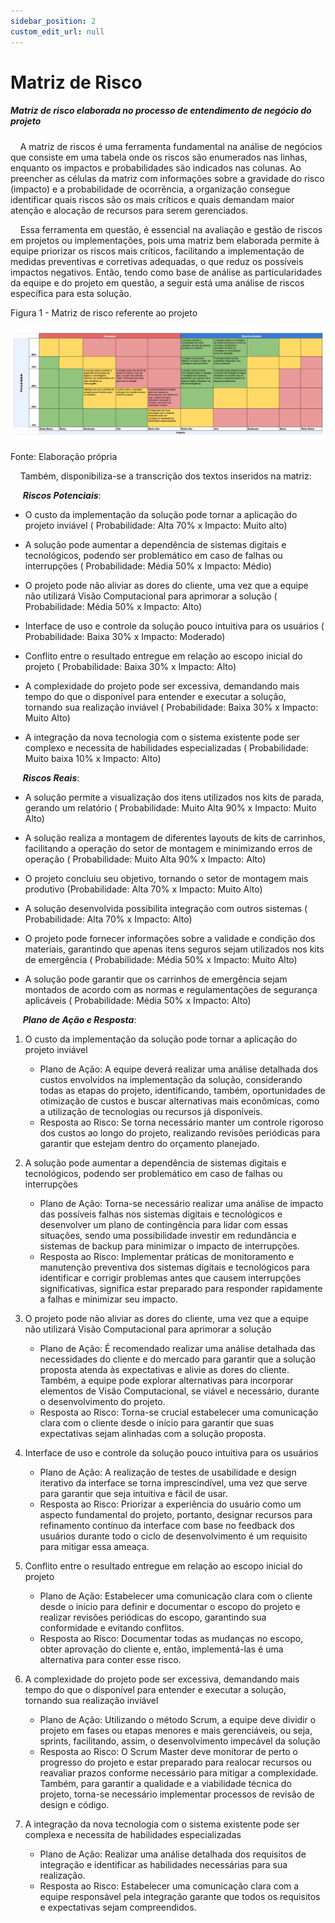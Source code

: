 ```yaml
---
sidebar_position: 2
custom_edit_url: null
---
```


# Matriz de Risco

##### Matriz de risco elaborada no processo de entendimento de negócio do projeto

&nbsp;&nbsp;&nbsp;&nbsp;A matriz de riscos é uma ferramenta fundamental na análise de negócios que consiste em uma tabela onde os riscos são enumerados nas linhas, enquanto os impactos e probabilidades são indicados nas colunas. Ao preencher as células da matriz com informações sobre a gravidade do risco (impacto) e a probabilidade de ocorrência, a organização consegue identificar quais riscos são os mais críticos e quais demandam maior atenção e alocação de recursos para serem gerenciados.

&nbsp;&nbsp;&nbsp;&nbsp;Essa ferramenta em questão, é essencial na avaliação e gestão de riscos em projetos ou implementações, pois uma matriz bem elaborada permite à equipe priorizar os riscos mais críticos, facilitando a implementação de medidas preventivas e corretivas adequadas, o que reduz os possíveis impactos negativos. Então, tendo como base de análise as particularidades da equipe e do projeto em questão, a seguir está uma análise de riscos específica para esta solução.

<p style={{textAlign: 'center'}}>Figura 1 - Matriz de risco referente ao projeto</p>


![Matriz de Risco](../../../static/img/business/matriz-de-risco.png)

<p style={{textAlign: 'center'}}>Fonte: Elaboração própria</p>

&nbsp;&nbsp;&nbsp;&nbsp;Também, disponibiliza-se a transcrição dos textos inseridos na matriz:

&nbsp;&nbsp;&nbsp;&nbsp;
***Riscos Potenciais***:
- O custo da implementação da solução pode tornar a aplicação do projeto inviável ( Probabilidade: Alta 70% x Impacto: Muito alto)
- A solução pode aumentar a dependência de sistemas digitais e tecnológicos, podendo ser problemático em caso de falhas ou interrupções ( Probabilidade: Média 50% x Impacto: Médio)
- O projeto pode não aliviar as dores do cliente, uma vez que a equipe não utilizará Visão Computacional para aprimorar a solução ( Probabilidade: Média 50% x Impacto: Alto)

- Interface de uso e controle da solução pouco intuitiva para os usuários ( Probabilidade: Baixa 30% x Impacto: Moderado)

- Conflito entre o resultado entregue em relação ao escopo inicial do projeto ( Probabilidade: Baixa 30% x Impacto: Alto)

- A complexidade do projeto pode ser excessiva, demandando mais tempo do que o disponível para entender e executar a solução, tornando sua realização inviável ( Probabilidade: Baixa 30% x Impacto: Muito Alto)

- A integração da nova tecnologia com o sistema existente pode ser complexo e necessita de habilidades especializadas ( Probabilidade: Muito baixa 10% x Impacto: Alto)

&nbsp;&nbsp;&nbsp;&nbsp;
***Riscos Reais***:
- A solução permite a visualização dos itens utilizados nos kits de parada, gerando um relatório ( Probabilidade: Muito Alta 90% x Impacto: Muito Alto)

- A solução realiza a montagem de diferentes layouts de kits de carrinhos, facilitando a operação do setor de montagem e minimizando erros de operação ( Probabilidade: Muito Alta 90% x Impacto: Alto)

- O projeto concluiu seu objetivo, tornando o setor de montagem mais produtivo (Probabilidade: Alta 70% x Impacto: Muito Alto) 

- A solução desenvolvida possibilita integração com outros sistemas ( Probabilidade: Alta 70% x Impacto: Alto)

- O projeto pode fornecer informações sobre a validade e condição dos materiais, garantindo que apenas itens seguros sejam utilizados nos kits de emergência ( Probabilidade: Média 50% x Impacto: Muito Alto)

- A solução pode garantir que os carrinhos de emergência sejam montados de acordo com as normas e regulamentações de segurança aplicáveis ( Probabilidade: Média 50% x Impacto: Alto)

&nbsp;&nbsp;&nbsp;&nbsp;
***Plano de Ação e Resposta***:

1. O custo da implementação da solução pode tornar a aplicação do projeto inviável
    - Plano de Ação: A equipe deverá realizar uma análise detalhada dos custos envolvidos na implementação da solução, considerando todas as etapas do projeto, identificando, também, oportunidades de otimização de custos e buscar alternativas mais econômicas, como a utilização de tecnologias ou recursos já disponíveis.
    - Resposta ao Risco: Se torna necessário manter um controle rigoroso dos custos ao longo do projeto, realizando revisões periódicas para garantir que estejam dentro do orçamento planejado.

2. A solução pode aumentar a dependência de sistemas digitais e tecnológicos, podendo ser problemático em caso de falhas ou interrupções
    - Plano de Ação: Torna-se necessário realizar uma análise de impacto das possíveis falhas nos sistemas digitais e tecnológicos e desenvolver um plano de contingência para lidar com essas situações, sendo uma possibilidade investir em redundância e sistemas de backup para minimizar o impacto de interrupções.
    - Resposta ao Risco: Implementar práticas de monitoramento e manutenção preventiva dos sistemas digitais e tecnológicos para identificar e corrigir problemas antes que causem interrupções significativas, significa estar preparado para responder rapidamente a falhas e minimizar seu impacto.

3. O projeto pode não aliviar as dores do cliente, uma vez que a equipe não utilizará Visão Computacional para aprimorar a solução
    - Plano de Ação: É recomendado realizar uma análise detalhada das necessidades do cliente e do mercado para garantir que a solução proposta atenda às expectativas e alivie as dores do cliente. Também, a equipe pode explorar alternativas para incorporar elementos de Visão Computacional, se viável e necessário, durante o desenvolvimento do projeto.
    - Resposta ao Risco: Torna-se crucial estabelecer uma comunicação clara com o cliente desde o início para garantir que suas expectativas sejam alinhadas com a solução proposta.

4. Interface de uso e controle da solução pouco intuitiva para os usuários
    - Plano de Ação: A realização de testes de usabilidade e design iterativo da interface se torna imprescindível, uma vez que serve para garantir que seja intuitiva e fácil de usar. 
    - Resposta ao Risco: Priorizar a experiência do usuário como um aspecto fundamental do projeto, portanto, designar recursos para refinamento contínuo da interface com base no feedback dos usuários durante todo o ciclo de desenvolvimento é um requisito para mitigar essa ameaça.

5. Conflito entre o resultado entregue em relação ao escopo inicial do projeto
    - Plano de Ação: Estabelecer uma comunicação clara com o cliente desde o início para definir e documentar o escopo do projeto e realizar revisões periódicas do escopo, garantindo sua conformidade e evitando conflitos.
    - Resposta ao Risco: Documentar todas as mudanças no escopo, obter aprovação do cliente e, então, implementá-las é uma alternativa para conter esse risco.

6. A complexidade do projeto pode ser excessiva, demandando mais tempo do que o disponível para entender e executar a solução, tornando sua realização inviável
    - Plano de Ação: Utilizando o método Scrum, a equipe deve dividir o projeto em fases ou etapas menores e mais gerenciáveis, ou seja, sprints, facilitando, assim, o desenvolvimento impecável da solução
    - Resposta ao Risco: O Scrum Master deve monitorar de perto o progresso do projeto e estar preparado para realocar recursos ou reavaliar prazos conforme necessário para mitigar a complexidade. Também, para garantir a qualidade e a viabilidade técnica do projeto, torna-se necessário implementar processos de revisão de design e código.

7. A integração da nova tecnologia com o sistema existente pode ser complexa e necessita de habilidades especializadas
    - Plano de Ação: Realizar uma análise detalhada dos requisitos de integração e identificar as habilidades necessárias para sua realização. 
    - Resposta ao Risco: Estabelecer uma comunicação clara com a equipe responsável pela integração garante que todos os requisitos e expectativas sejam compreendidos. 